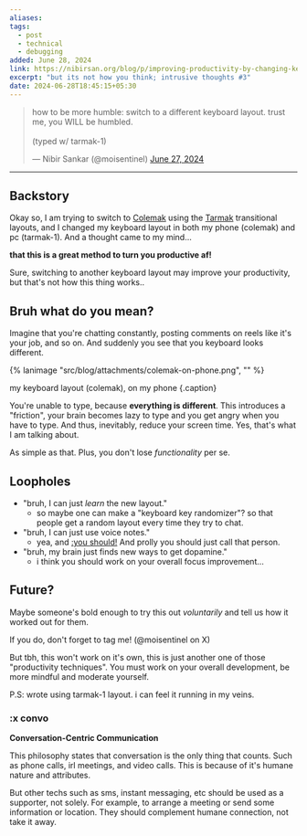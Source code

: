 ```yaml
---
aliases: 
tags:
  - post
  - technical
  - debugging
added: June 28, 2024
link: https://nibirsan.org/blog/p/improving-productivity-by-changing-keyboard-layout
excerpt: "but its not how you think; intrusive thoughts #3"
date: 2024-06-28T18:45:15+05:30
---
```

<blockquote class="twitter-tweet"><p lang="en" dir="ltr">how to be more humble: switch to a different keyboard layout. trust me, you WILL be humbled.<br><br>(typed w/ tarmak-1)</p>&mdash; Nibir Sankar (@moisentinel) <a href="https://twitter.com/moisentinel/status/1806301507341394203?ref_src=twsrc%5Etfw">June 27, 2024</a></blockquote> <script async src="https://platform.twitter.com/widgets.js" charset="utf-8"></script>

---
## Backstory
Okay so, I am trying to switch to [Colemak](https://colemak.com/) using the [Tarmak](https://forum.colemak.com/topic/1858-learn-colemak-in-steps-with-the-tarmak-layouts/) transitional layouts, and I changed my keyboard layout in both my phone (colemak) and pc (tarmak-1). And a thought came to my mind...

**that this is a great method to turn you productive af!**

Sure, switching to another keyboard layout may improve your productivity, but that's not how this thing works..
## Bruh what do you mean?
Imagine that you're chatting constantly, posting comments on reels like it's your job, and so on. And suddenly you see that you keyboard looks different.

{% lanimage "src/blog/attachments/colemak-on-phone.png", "" %}

my keyboard layout (colemak), on my phone {.caption}

You're unable to type, because **everything is different**.  This introduces a "friction", your brain becomes lazy to type and you get angry when you have to type. And thus, inevitably, reduce your screen time. Yes, that's what I am talking about.

As simple as that. Plus, you don't lose *functionality* per se.
## Loopholes
- "bruh, I can just *learn* the new layout."
	- so maybe one can make a "keyboard key randomizer"? so that people get a random layout every time they try to chat.
- "bruh, I can just use voice notes."
	- yea, and [:you should!](#:xconvo) And prolly you should just call that person.
- "bruh, my brain just finds new ways to get dopamine."
	- i think you should work on your overall focus improvement...

## Future?
Maybe someone's bold enough to try this out *voluntarily* and tell us how it worked out for them.

If you do, don't forget to tag me! (@moisentinel on X)

But tbh, this won't work on it's own, this is just another one of those "productivity techniques". You must work on your overall development, be more mindful and moderate yourself.

P.S: wrote using tarmak-1 layout. i can feel it running in my veins.
### :x convo
**Conversation-Centric Communication**

This philosophy states that conversation is the only thing that counts. Such as phone calls, irl meetings, and video calls. This is because of it's humane nature and attributes.

But other techs such as sms, instant messaging, etc should be used as a supporter, not solely. For example, to arrange a meeting or send some information or location. They should complement humane connection, not take it away.

